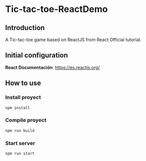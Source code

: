 # Tic-tac-toe-ReactDemo
## Introduction

A Tic-tac-toe game based on ReactJS from React Official tutorial.

## Initial configuration
**React Documentación**: https://es.reactjs.org/
 
## How to use

### Install proyect

```
npm install
```

### Compile proyect
```
npm run build
```

### Start server
```
npm run start
```
 
 

